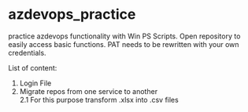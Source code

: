 # azdevops_practice
 practice azdevops functionality with Win PS Scripts.
 Open repository to easily access basic functions.
 PAT needs to be rewritten with your own credentials.

List of content:  
  1. Login File
  2. Migrate repos from one service to another  
   2.1 For this purpose transform .xlsx into .csv files  
<TO BE UPDATED>
